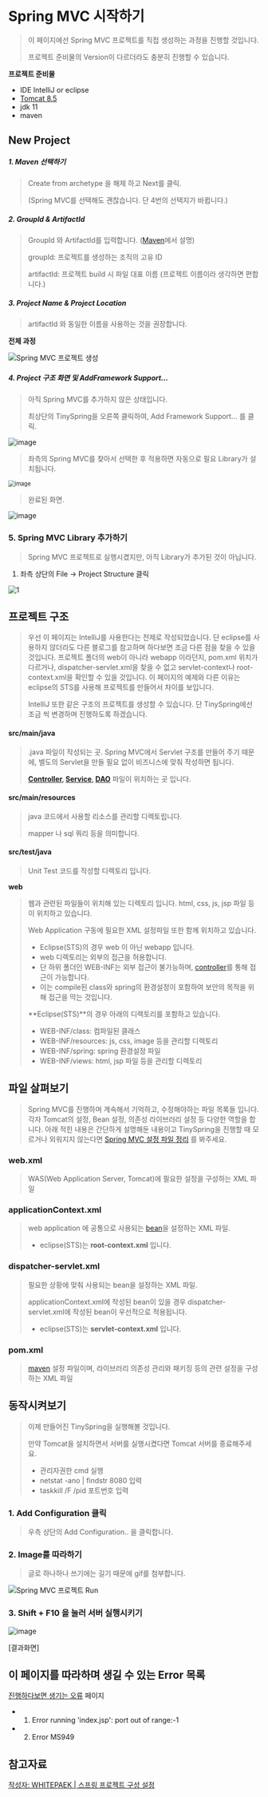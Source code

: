# Spring MVC 시작하기

> 이 페이지에선 Spring MVC 프로젝트를 직접 생성하는 과정을 진행할 것입니다.
>
> 프로젝트 준비물의 Version이 다르더라도 충분히 진행할 수 있습니다.

**프로젝트 준비물**

- IDE IntelliJ or eclipse
- [Tomcat 8.5](https://github.com/PCloud63514/WebProject-Learn/blob/master/BackEnd/%EA%B0%9C%EB%B0%9C%ED%99%98%EA%B2%BD/tomcat%20%EC%84%A4%EC%B9%98.md) 
- jdk 11
- maven



## New Project

##### 1. Maven 선택하기

> Create from archetype 을 해제 하고 Next를 클릭.
>
> (Spring MVC를 선택해도 괜찮습니다. 단 4번의 선택지가 바뀝니다.)

##### 2. GroupId & ArtifactId

> GroupId 와 ArtifactId를 입력합니다.  ([Maven](https://github.com/PCloud63514/WebProject-Learn/blob/master/BackEnd/1.Maven%20%EC%86%8C%EA%B0%9C.md)에서 설명)
>
> groupId: 프로젝트를 생성하는 조직의 고유 ID
>
> artifactId: 프로젝트 build 시 파일 대표 이름 (프로젝트 이름이라 생각하면 편합니다.)

##### 3. Project Name & Project Location

> artifactId 와 동일한 이름을 사용하는 것을 권장합니다.



**전체 과정**

![Spring MVC 프로젝트 생성](https://user-images.githubusercontent.com/22608825/98330834-9bddd600-203e-11eb-8abe-ec0b76ce1adc.gif)



##### 4. Project 구조 화면 및 AddFramework Support...

> 아직 Spring MVC를 추가하지 않은 상태입니다. 
>
> 최상단의 TinySpring을 오른쪽 클릭하여,  Add Framework Support... 를 클릭.

![image](https://user-images.githubusercontent.com/22608825/97992665-5941b100-1e26-11eb-98be-1b7267f87a23.png)

> 좌측의 Spring MVC를 찾아서 선택한 후 적용하면 자동으로 필요 Library가 설치됩니다.

<img src="https://user-images.githubusercontent.com/22608825/97993084-ec7ae680-1e26-11eb-9ba3-f8be838a23cc.png" alt="image" style="zoom:80%;" />



> 완료된 화면.

![image](https://user-images.githubusercontent.com/22608825/97993254-2815b080-1e27-11eb-8af7-fd234018ea73.png)



### 5. Spring MVC Library 추가하기

> Spring MVC 프로젝트로 실행시켰지만, 아직 Library가 추가된 것이 아닙니다.

1. 좌측 상단의 File -> Project Structure 클릭

![1](https://user-images.githubusercontent.com/22608825/98331381-cc723f80-203f-11eb-866d-d5fcd854aaf3.gif)



## 프로젝트 구조

> 우선 이 페이지는 IntelliJ를 사용한다는 전제로 작성되었습니다. 단 eclipse를 사용하지 않더라도 다른 블로그를 참고하며 하다보면 조금 다른 점을 찾을 수 있을 것입니다. 프로젝트 폴더의 web이 아니라 webapp 이라던지, pom.xml 위치가 다르거나, dispatcher-servlet.xml을 찾을 수 없고 servlet-context나 root-context.xml을 확인할 수 있을 것입니다. 이 페이지의 예제와 다른 이유는 eclipse의 STS를 사용해 프로젝트를 만들어서 차이를 보입니다.
>
> IntelliJ 또한 같은 구조의 프로젝트를 생성할 수 있습니다. 단 TinySpring에선 조금 씩 변경하며 진행하도록 하겠습니다.

  

#### src/main/java

> .java 파일이 작성되는 곳. Spring MVC에서 Servlet 구조를 만들어 주기 때문에, 별도의 Servlet을 만들 필요 없이 비즈니스에 맞춰 작성하면 됩니다.
>
> **[Controller](https://github.com/PCloud63514/WebProject-Learn/blob/master/BackEnd/Spring/Controller.md), [Service](https://github.com/PCloud63514/WebProject-Learn/blob/master/BackEnd/Spring/Service.md), [DAO](https://github.com/PCloud63514/WebProject-Learn/blob/master/BackEnd/Spring/Dao.md)** 파일이 위치하는 곳 입니다.

  

#### src/main/resources

> java 코드에서 사용할 리소스를 관리할 디렉토립니다.
>
> mapper 나 sql 쿼리 등을 의미합니다.

  

#### src/test/java

> Unit Test 코드를 작성할 디렉토리 입니다.

  

**web**

> 웹과 관련된 파일들이 위치해 있는 디렉토리 입니다. html, css, js, jsp 파일 등이 위치하고 있습니다.
>
> Web Application 구동에 필요한 XML 설정파일 또한 함께 위치하고 있습니다.
>
> - Eclipse(STS)의 경우 web 이 아닌 webapp 입니다.
> - web 디렉토리는 외부의 접근을 허용합니다.
> - 단 하위 폴더인 WEB-INF는 외부 접근이 불가능하며, [controller](https://github.com/PCloud63514/WebProject-Learn/blob/master/BackEnd/Spring/Controller.md)를 통해 접근이 가능합니다.
> - 이는 compile된 class와 spring의 환경설정이 포함하여 보안의 목적을 위해 접근을 막는 것입니다.
>
> **Eclipse(STS)**의 경우 아래의 디렉토리를 포함하고 있습니다.
>
> - WEB-INF/class: 컴파일된 클래스
> - WEB-INF/resources: js, css, image 등을 관리할 디렉토리
> - WEB-INF/spring: spring 환경설정 파일
> - WEB-INF/views: html, jsp 파일 등을 관리할 디렉토리

  

## 파일 살펴보기

> Spring MVC를 진행하며 계속해서 기억하고, 수정해야하는 파일 목록들 입니다. 각자 Tomcat의 설정, Bean 설정, 의존성 라이브러리 설정 등 다양한 역할을 합니다. 아래 적힌 내용은 간단하게 설명해둔 내용이고 TinySpring을 진행할 때 모르거나 외워지지 않는다면 [Spring MVC 설정 파일 정리]() 를 봐주세요.

  

### web.xml

> WAS(Web Application Server, Tomcat)에 필요한 설정을 구성하는 XML 파일

  

### applicationContext.xml

>web application 에 공통으로 사용되는 [bean](https://github.com/PCloud63514/WebProject-Learn/blob/master/BackEnd/Spring/Dto.md)을 설정하는 XML 파일.
>
>- eclipse(STS)는 **root-context.xml** 입니다.

  

### dispatcher-servlet.xml

>필요한 상황에 맞춰 사용되는 bean을 설정하는 XML 파일.
>
>applicationContext.xml에 작성된 bean이 있을 경우 dispatcher-servlet.xml에 작성된 bean이 우선적으로 적용됩니다.
>
>- eclipse(STS)는 **servlet-context.xml** 입니다.

  

### pom.xml

> [maven](https://github.com/PCloud63514/WebProject-Learn/blob/master/BackEnd/1.Maven%20%EC%86%8C%EA%B0%9C.md) 설정 파일이며, 라이브러리 의존성 관리와 패키징 등의 관련 설정을 구성하는 XML 파일

  

## 동작시켜보기

> 이제 만들어진 TinySpring을 실행해볼 것입니다.
>
> 만약 Tomcat을 설치하면서 서버를 실행시켰다면 Tomcat 서버를 종료해주세요.
>
> - 관리자권한 cmd 실행
> - netstat -ano | findstr 8080 입력
> - taskkill /F /pid 포트번호 입력

  

### 1. Add Configuration 클릭

> 우측 상단의 Add Configuration.. 을 클릭합니다.

  

### 2. Image를 따라하기

> 글로 하나하나 쓰기에는 길기 때문에 gif를 첨부합니다.

![Spring MVC 프로젝트 Run](https://user-images.githubusercontent.com/22608825/98331606-3f7bb600-2040-11eb-8200-3fa5a03735f3.gif)

  

### 3. Shift + F10 을 눌러 서버 실행시키기



![image](https://user-images.githubusercontent.com/22608825/98332910-fc6f1200-2042-11eb-84e8-e92c0e75d1d3.png)

[결과화면]

  

## 이 페이지를 따라하며 생길 수 있는 Error 목록

[진행하다보면 생기는 오류](https://github.com/PCloud63514/WebProject-Learn/blob/master/BackEnd/Spring/TinySpring%20%EC%98%88%EC%A0%9C/%EC%A7%84%ED%96%89%ED%95%98%EB%8B%A4%EB%B3%B4%EB%A9%B4%20%EC%83%9D%EA%B8%B0%EB%8A%94%20%EC%98%A4%EB%A5%98.md) 페이지

- 1. Error running 'index.jsp': port out of range:-1
- 2. Error MS949

  

## 참고자료

[작성자: WHITEPAEK | 스프링 프로젝트 구성 설정](https://whitepaek.tistory.com/56)